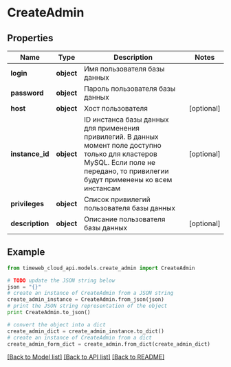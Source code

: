 # CreateAdmin


## Properties
Name | Type | Description | Notes
------------ | ------------- | ------------- | -------------
**login** | **object** | Имя пользователя базы данных | 
**password** | **object** | Пароль пользователя базы данных | 
**host** | **object** | Хост пользователя | [optional] 
**instance_id** | **object** | ID инстанса базы данных для применения привилегий. В данных момент поле доступно только для кластеров MySQL. Если поле не передано, то привилегии будут применены ко всем инстансам | [optional] 
**privileges** | **object** | Список привилегий пользователя базы данных | 
**description** | **object** | Описание пользователя базы данных | [optional] 

## Example

```python
from timeweb_cloud_api.models.create_admin import CreateAdmin

# TODO update the JSON string below
json = "{}"
# create an instance of CreateAdmin from a JSON string
create_admin_instance = CreateAdmin.from_json(json)
# print the JSON string representation of the object
print CreateAdmin.to_json()

# convert the object into a dict
create_admin_dict = create_admin_instance.to_dict()
# create an instance of CreateAdmin from a dict
create_admin_form_dict = create_admin.from_dict(create_admin_dict)
```
[[Back to Model list]](../README.md#documentation-for-models) [[Back to API list]](../README.md#documentation-for-api-endpoints) [[Back to README]](../README.md)


